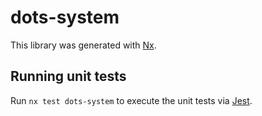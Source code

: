 # dots-system

This library was generated with [Nx](https://nx.dev).

## Running unit tests

Run `nx test dots-system` to execute the unit tests via [Jest](https://jestjs.io).
